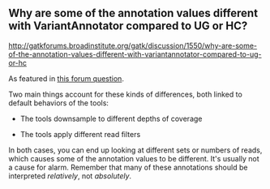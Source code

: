 ## Why are some of the annotation values different with VariantAnnotator compared to UG or HC?

http://gatkforums.broadinstitute.org/gatk/discussion/1550/why-are-some-of-the-annotation-values-different-with-variantannotator-compared-to-ug-or-hc

<p>As featured in <a href="http://gatkforums.broadinstitute.org/discussion/1549/variant-annotator-annotations">this forum question</a>.</p>
<p>Two main things account for these kinds of differences, both linked to default behaviors of the tools:</p>
<ul>
<li>
<p>The tools downsample to different depths of coverage</p>
</li>
<li>The tools apply different read filters</li>
</ul>
<p>In both cases, you can end up looking at different sets or numbers of reads, which causes some of the annotation values to be different. It's usually not a cause for alarm. Remember that many of these annotations should be interpreted <em>relatively</em>, not <em>absolutely</em>.</p>